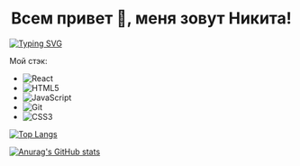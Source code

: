 ### <h1 align="center">Всем привет 👋, меня зовут Никита!</h1>

[![Typing SVG](https://readme-typing-svg.herokuapp.com?font=Fira+Code&weight=600&pause=1000&color=58F7AE&width=435&lines=%D0%9D%D0%B0%D1%87%D0%B8%D0%BD%D0%B0%D1%8E%D1%89%D0%B8%D0%B9+%D1%84%D1%80%D0%BE%D0%BD%D1%82%D0%B5%D0%BD%D0%B4%D0%B5%D1%80)](https://git.io/typing-svg)

Мой стэк:
* ![React](https://img.shields.io/badge/react-%2320232a.svg?style=for-the-badge&logo=react&logoColor=%2361DAFB)
* ![HTML5](https://img.shields.io/badge/html5-%23E34F26.svg?style=for-the-badge&logo=html5&logoColor=white)
* ![JavaScript](https://img.shields.io/badge/javascript-%23323330.svg?style=for-the-badge&logo=javascript&logoColor=%23F7DF1E)
* ![Git](https://img.shields.io/badge/git-%23F05033.svg?style=for-the-badge&logo=git&logoColor=white)
* ![CSS3](https://img.shields.io/badge/css3-%231572B6.svg?style=for-the-badge&logo=css3&logoColor=white)

[![Top Langs](https://github-readme-stats.vercel.app/api/top-langs/?username=nlog675&layout=compact)](https://github.com/anuraghazra/github-readme-stats)

[![Anurag's GitHub stats](https://github-readme-stats.vercel.app/api?username=nlog675)](https://github.com/anuraghazra/github-readme-stats)
